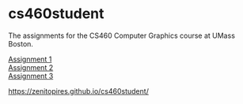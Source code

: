 # cs460student
The assignments for the CS460 Computer Graphics course at UMass Boston.

[Assignment 1](https://github.com/zenitopires/cs460student/tree/master/01)\
[Assignment 2](https://zenitopires.github.io/cs460student/02/)\
[Assignment 3](https://zenitopires.github.io/cs460student/03/)

https://zenitopires.github.io/cs460student/
